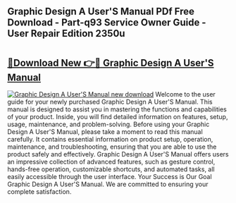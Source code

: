 ## Graphic Design A User'S Manual PDf Free Download - Part-q93 Service Owner Guide - User Repair Edition 2350u

# <h2><a href="http://bc97918.oget.top/?id=Graphic+Design+A+User%27S+Manual">🔗Download New 👉🔴 Graphic Design A User'S Manual</a></h2>

[![Graphic Design A User'S Manual new download](https://i.imgur.com/5g1atiW.png)](http://bc97918.oget.top/?id=Graphic+Design+A+User%27S+Manual)
Welcome to the user guide for your newly purchased Graphic Design A User'S Manual. This manual is designed to assist you in mastering the functions and capabilities of your product. Inside, you will find detailed information on features, setup, usage, maintenance, and problem-solving. Before using your Graphic Design A User'S Manual, please take a moment to read this manual carefully. It contains essential information on product setup, operation, maintenance, and troubleshooting, ensuring that you are able to use the product safely and effectively. Graphic Design A User'S Manual offers users an impressive collection of advanced features, such as gesture control, hands-free operation, customizable shortcuts, and automated tasks, all easily accessible through the user interface. Your Success is Our Goal Graphic Design A User'S Manual. We are committed to ensuring your complete satisfaction.

